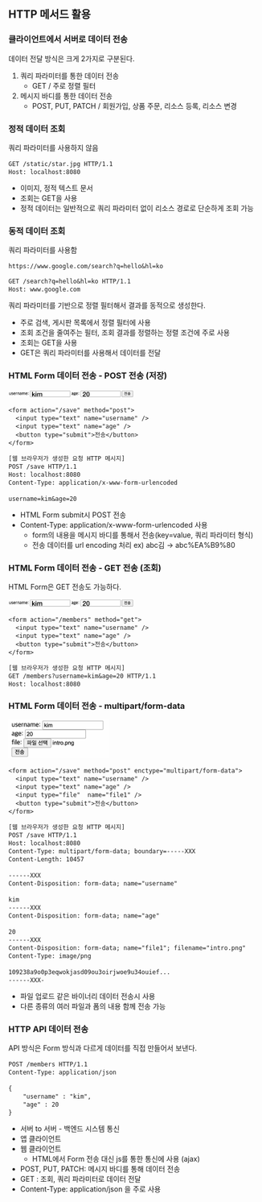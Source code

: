 ## HTTP 메서드 활용

### 클라이언트에서 서버로 데이터 전송

데이터 전달 방식은 크게 2가지로 구분된다.

1. 쿼리 파라미터를 통한 데이터 전송
    * GET / 주로 정렬 필터
2. 메시지 바디를 통한 데이터 전송
   * POST, PUT, PATCH / 회원가입, 상품 주문, 리소스 등록, 리소스 변경

### 정적 데이터 조회

쿼리 파라미터를 사용하지 않음 
```
GET /static/star.jpg HTTP/1.1 
Host: localhost:8080 
```

* 이미지, 정적 텍스트 문서
* 조회는 GET을 사용
* 정적 데이터는 일반적으로 쿼리 파라미터 없이 리소스 경로로 단순하게 조회 가능

### 동적 데이터 조회

쿼리 파라미터를 사용함
```
https://www.google.com/search?q=hello&hl=ko
```
```
GET /search?q=hello&hl=ko HTTP/1.1 
Host: www.google.com 
```

쿼리 파라미터를 기반으로 정렬 필터해서 결과를 동적으로 생성한다.

* 주로 검색, 게시판 목록에서 정렬 필터에 사용
* 조회 조건을 줄여주는 필터, 조회 결과를 정렬하는 정렬 조건에 주로 사용
* 조회는 GET을 사용
* GET은 쿼리 파라미터를 사용해서 데이터를 전달

### HTML Form 데이터 전송 - POST 전송 (저장)

<img src="../image/HTTP/form1.png" alt="HTML Form" width="250px"/>

```
<form action="/save" method="post"> 
  <input type="text" name="username" /> 
  <input type="text" name="age" /> 
  <button type="submit">전송</button> 
</form>
```

```
[웹 브라우저가 생성한 요청 HTTP 메시지]
POST /save HTTP/1.1 
Host: localhost:8080 
Content-Type: application/x-www-form-urlencoded 

username=kim&age=20
```

* HTML Form submit시 POST 전송
* Content-Type: application/x-www-form-urlencoded 사용
  * form의 내용을 메시지 바디를 통해서 전송(key=value, 쿼리 파라미터 형식)
  * 전송 데이터를 url encoding 처리 ex) abc김 → abc%EA%B9%80

### HTML Form 데이터 전송 - GET 전송 (조회)

HTML Form은 GET 전송도 가능하다.

<img src="../image/HTTP/form1.png" alt="HTML Form" width="250px"/>

```
<form action="/members" method="get"> 
  <input type="text" name="username" /> 
  <input type="text" name="age" /> 
  <button type="submit">전송</button> 
</form> 
```

```
[웹 브라우저가 생성한 요청 HTTP 메시지]
GET /members?username=kim&age=20 HTTP/1.1 
Host: localhost:8080 
```

### HTML Form 데이터 전송 - multipart/form-data

<img src="../image/HTTP/form2.png" alt="HTML Form" width="200px"/>

```
<form action="/save" method="post" enctype="multipart/form-data"> 
  <input type="text" name="username" /> 
  <input type="text" name="age" /> 
  <input type="file"  name="file1" /> 
  <button type="submit">전송</button> 
</form> 
```

```
[웹 브라우저가 생성한 요청 HTTP 메시지]
POST /save HTTP/1.1 
Host: localhost:8080 
Content-Type: multipart/form-data; boundary=-----XXX 
Content-Length: 10457 

------XXX 
Content-Disposition: form-data; name="username" 

kim 
------XXX 
Content-Disposition: form-data; name="age" 

20 
------XXX 
Content-Disposition: form-data; name="file1"; filename="intro.png" 
Content-Type: image/png 

109238a9o0p3eqwokjasd09ou3oirjwoe9u34ouief... 
------XXX-
```

* 파일 업로드 같은 바이너리 데이터 전송시 사용
* 다른 종류의 여러 파일과 폼의 내용 함께 전송 가능

### HTTP API 데이터 전송

API 방식은 Form 방식과 다르게 데이터를 직접 만들어서 보낸다.

```
POST /members HTTP/1.1 
Content-Type: application/json 

{
    "username" : "kim",
    "age" : 20
}
```

* 서버 to 서버 - 백엔드 시스템 통신
* 앱 클라이언트
* 웹 클라이언트
  * HTML에서 Form 전송 대신 js를 통한 통신에 사용 (ajax)
* POST, PUT, PATCH: 메시지 바디를 통해 데이터 전송
* GET : 조회, 쿼리 파라미터로 데이터 전달
* Content-Type: application/json 을 주로 사용